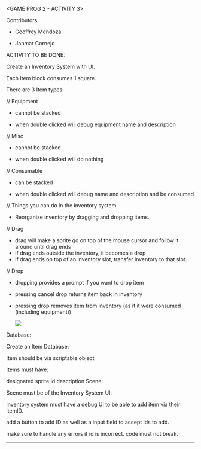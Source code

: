 <GAME PROG 2 - ACTIVITY 3>

Contributors:

- Geoffrey Mendoza

- Janmar Cornejo

ACTIVITY TO BE DONE:

Create an Inventory System with UI.

Each Item block consumes 1 square.

There are 3 Item types:

// Equipment

- cannot be stacked

- when double clicked will debug equipment name and description

// Misc

- cannot be stacked

- when double clicked will do nothing

// Consumable

- can be stacked

- when double clicked will debug name and description and be consumed

// Things you can do in the inventory system

- Reorganize inventory by dragging and dropping items.

// Drag

- drag will make a sprite go on top of the mouse cursor and follow it around until drag ends
- if drag ends outside the inventory, it becomes a drop
- if drag ends on top of an inventory slot, transfer inventory to that slot.

// Drop

- dropping provides a prompt if you want to drop item
- pressing cancel drop returns item back in inventory
- pressing drop removes item from inventory (as if it were consumed (including equipment))
 
  ![](https://github.com/LocalPizzaEmployee/GameProgramming2_Act3/blob/master/Documentation/inventory_system.gif)
 

Database:

Create an Item Database:

Item should be via scriptable object

Items must have:

designated sprite
id
description
Scene:

 

Scene must be of the Inventory System UI:

 

inventory system must have a debug UI to be able to add item via their itemID.

add a button to add ID as well as a input field to accept ids to add.

make sure to handle any errors if id is incorrect. code must not break.

------------------------------------------------------------------------------------------------
